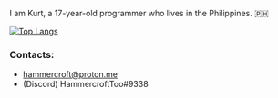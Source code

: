 I am Kurt, a 17-year-old programmer who lives in the Philippines. 🇵🇭

[![Top Langs](https://github-readme-stats.vercel.app/api/top-langs/?username=hammercrxft)](https://github.com/anuraghazra/github-readme-stats)

### Contacts:
  - hammercroft@proton.me
  - (Discord) HammercroftToo#9338
